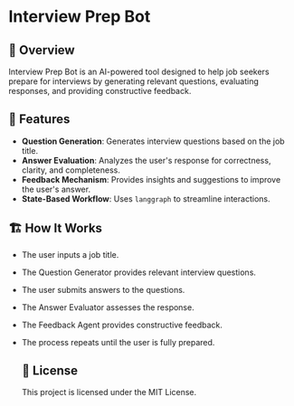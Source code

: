 # Interview Prep Bot

## 📌 Overview
Interview Prep Bot is an AI-powered tool designed to help job seekers prepare for interviews by generating relevant questions, evaluating responses, and providing constructive feedback.

## 🚀 Features
- **Question Generation**: Generates interview questions based on the job title.
- **Answer Evaluation**: Analyzes the user's response for correctness, clarity, and completeness.
- **Feedback Mechanism**: Provides insights and suggestions to improve the user's answer.
- **State-Based Workflow**: Uses `langgraph` to streamline interactions.

## 🏗️ How It Works
- The user inputs a job title.
- The Question Generator provides relevant interview questions.
- The user submits answers to the questions.
- The Answer Evaluator assesses the response.
- The Feedback Agent provides constructive feedback.
- The process repeats until the user is fully prepared.

  ## 📝 License
  This project is licensed under the MIT License.

